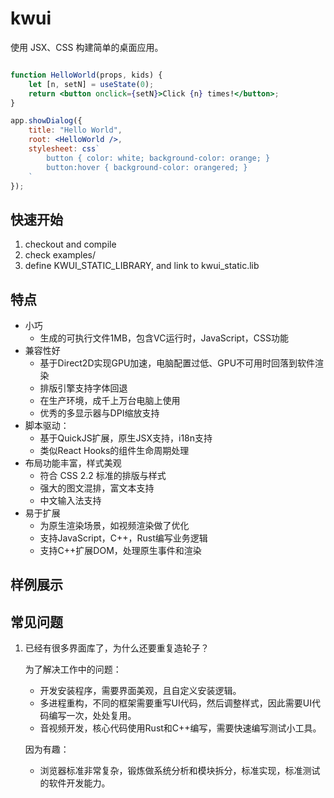 # kwui

使用 JSX、CSS 构建简单的桌面应用。

```jsx

function HelloWorld(props, kids) {
    let [n, setN] = useState(0);
    return <button onclick={setN}>Click {n} times!</button>;
}

app.showDialog({
    title: "Hello World",
	root: <HelloWorld />,
	stylesheet: css`
        button { color: white; background-color: orange; }
        button:hover { background-color: orangered; }
    `
});
```

## 快速开始

1. checkout and compile
2. check examples/
3. define KWUI_STATIC_LIBRARY, and link to kwui_static.lib

## 特点

- 小巧
    - 生成的可执行文件1MB，包含VC运行时，JavaScript，CSS功能
- 兼容性好
  - 基于Direct2D实现GPU加速，电脑配置过低、GPU不可用时回落到软件渲染
  - 排版引擎支持字体回退
  - 在生产环境，成千上万台电脑上使用
  - 优秀的多显示器与DPI缩放支持
- 脚本驱动：
  - 基于QuickJS扩展，原生JSX支持，i18n支持
  - 类似React Hooks的组件生命周期处理
- 布局功能丰富，样式美观
  - 符合 CSS 2.2 标准的排版与样式
  - 强大的图文混排，富文本支持
  - 中文输入法支持
- 易于扩展
  - 为原生渲染场景，如视频渲染做了优化
  - 支持JavaScript，C++，Rust编写业务逻辑
  - 支持C++扩展DOM，处理原生事件和渲染

## 样例展示

## 常见问题

1. 已经有很多界面库了，为什么还要重复造轮子？
   
    为了解决工作中的问题：
    - 开发安装程序，需要界面美观，且自定义安装逻辑。
    - 多进程重构，不同的框架需要重写UI代码，然后调整样式，因此需要UI代码编写一次，处处复用。
    - 音视频开发，核心代码使用Rust和C++编写，需要快速编写测试小工具。

    因为有趣：
    - 浏览器标准非常复杂，锻炼做系统分析和模块拆分，标准实现，标准测试的软件开发能力。
